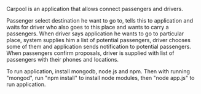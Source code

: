 Carpool is an application that allows connect passengers and drivers.

Passenger select destination he want to go to, tells this to application and waits for driver who also goes to this place and wants to carry a passengers.
When driver says application he wants to go to particular place, system supplies him a list of potential passengers, driver chooses some of them and application sends notification to potential passengers.
When passengers confirm proposals, driver is supplied with list of passengers with their phones and locations.

To run application, install mongodb, node.js and npm.
Then with running "mongod", run "npm install" to install node modules, then "node app.js" to run application.
